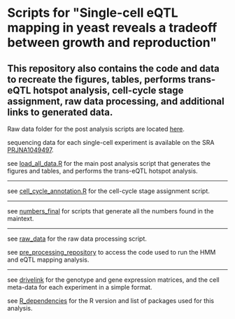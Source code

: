 # Scripts for "Single-cell eQTL mapping in yeast reveals a tradeoff between growth and reproduction" 
## This repository also contains the code and data to recreate the figures, tables, performs trans-eQTL hotspot analysis, cell-cycle stage assignment, raw data processing, and additional links to generated data.

Raw data folder for the post analysis scripts are located [here](https://drive.google.com/drive/folders/1SAUYxO7EhUq-FQLzrc__Lm_0dVF06oIj?usp=drive_link).

sequencing data for each single-cell experiment is available on the SRA [PRJNA1049497](https://www.ncbi.nlm.nih.gov/bioproject/PRJNA1049497).

see [load_all_data.R](load_all_data.R) for the main post analysis script that generates the figures and tables, and performs the trans-eQTL hotspot analysis.

-----

see [cell_cycle_annotation.R](cell_cycle_annotation/cell_cycle_annotation.R) for the cell-cycle stage assignment script.

-----------------

see [numbers_final](https://github.com/theboocock/yeast_single_cell_post_analysis/tree/main/numbers_final) for scripts that generate all the numbers found in the maintext.

----

see [raw_data](raw_data_processing/extract_parents_and_vatrix_hoff.sh) for the raw data processing script.

see [pre_processing_repository](https://github.com/joshsbloom/single_cell_eQTL/tree/master/yeast/code) to access the code used to run the HMM and eQTL mapping analysis.

------------------

see [drivelink](https://drive.google.com/drive/folders/1k9Gfg0GbuEuRVPXx5Y8WC-ZXbuWwgP5Q?usp=sharing) for the genotype and gene expression matrices, and the cell meta-data for each experiment in a simple format.

see [R_dependencies](R_dependencies.yaml) for the R version and list of packages used for this analysis.
